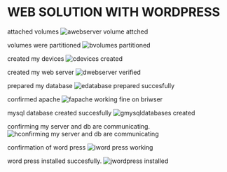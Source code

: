 # WEB SOLUTION WITH WORDPRESS

attached volumes
![awebserver volume attched](https://github.com/Engrokwu/dare.io-pbl/assets/136110783/80f90377-1900-4ee2-85c3-b2a549b640e1)

volumes were partitioned 
![bvolumes partitioned](https://github.com/Engrokwu/dare.io-pbl/assets/136110783/99e04c6f-e603-47ea-9f79-620052ee2cd6)

created my devices 
![cdevices created](https://github.com/Engrokwu/dare.io-pbl/assets/136110783/465ed99b-06e9-44cf-9458-084503473a01)

created my web server
![dwebserver verified](https://github.com/Engrokwu/dare.io-pbl/assets/136110783/9cb7a611-b3c0-479f-8546-96e34d752b2c)

prepared my database
![edatabase prepared succesfully ](https://github.com/Engrokwu/dare.io-pbl/assets/136110783/61453e46-dcf4-4941-ba20-416a47bdc02e)

confirmed apache
![fapache working fine on briwser](https://github.com/Engrokwu/dare.io-pbl/assets/136110783/04bcf0a4-c369-4138-bd3d-7f5efcd5a9bb)

mysql database created succesfully
![gmysqldatabases created](https://github.com/Engrokwu/dare.io-pbl/assets/136110783/37910f59-d1fe-45f0-9558-e74e644e557b)

confirming my server and db are communicating.
![hconfirming my server and db are communicating ](https://github.com/Engrokwu/dare.io-pbl/assets/136110783/cc0c4350-2dbe-4a38-b526-2c4fc9317694)

confirmation of word press
![iword press working](https://github.com/Engrokwu/dare.io-pbl/assets/136110783/90e5538c-af74-485c-a1f8-09eda8253971)

word press installed succesfully.
![jwordpress installed ](https://github.com/Engrokwu/dare.io-pbl/assets/136110783/02435a22-ce30-42c3-91cd-af11c7d3ac9c)
